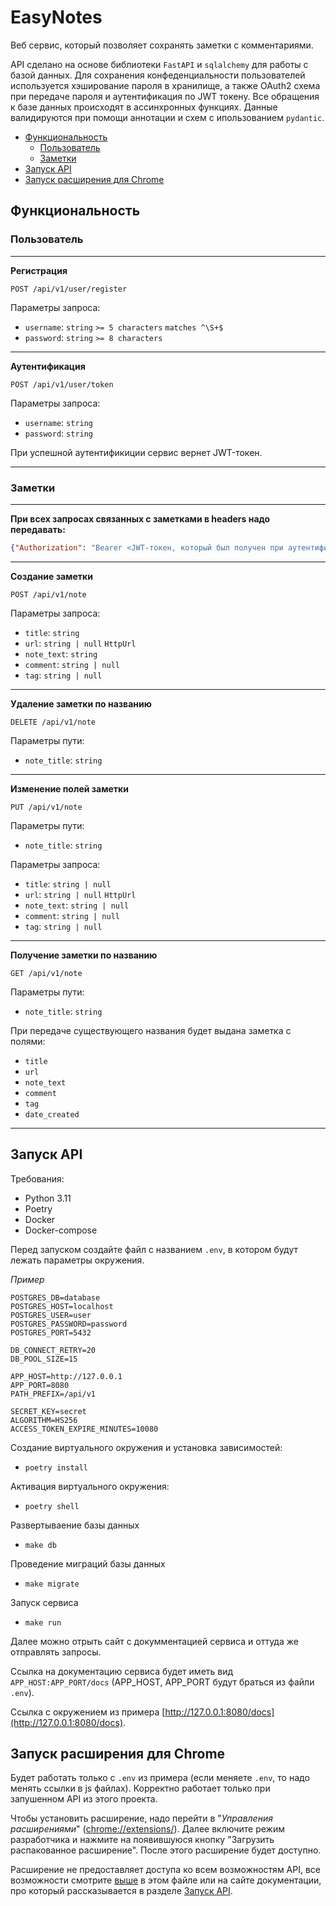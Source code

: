 # EasyNotes

Веб сервис, который позволяет сохранять заметки с комментариями.

API сделано на основе библиотеки `FastAPI` и `sqlalchemy` для работы с базой данных. Для сохранения конфеденциальности пользователей используется хэширование пароля в хранилище, а также OAuth2 схема при передаче пароля и аутентификация по JWT токену. Все обращения к базе данных происходят в ассинхронных функциях. Данные валидируются при помощи аннотации и схем с ипользованием `pydantic`.

- [Функциональность](#функциональность)
  - [Пользователь](#пользователь)
  - [Заметки](#заметки)
- [Запуск API](#запуск-api)
- [Запуск расширения для Chrome](#запуск-расширения-для-chrome)

## Функциональность

### Пользователь

---

**Регистрация**
```http
POST /api/v1/user/register
```

Параметры запроса:
- `username`: `string` `>= 5 characters` `matches ^\S+$`
- `password`: `string` `>= 8 characters`

---

**Аутентификация**
```http
POST /api/v1/user/token
```

Параметры запроса:
- `username`: `string`
- `password`: `string`

При успешной аутентификиции сервис вернет JWT-токен.

---

### Заметки

---

**При всех запросах связанных с заметками в headers надо передавать:**
```json
{"Authorization": "Bearer <JWT-токен, который был получен при аутентификации>"}
```

---

**Создание заметки**
```http
POST /api/v1/note
```

Параметры запроса:
- `title`: `string`
- `url`: `string | null` `HttpUrl`
- `note_text`: `string`
- `comment`: `string | null`
- `tag`: `string | null`

---

**Удаление заметки по названию**
```http
DELETE /api/v1/note
```
Параметры пути:
- `note_title`: `string`

---

**Изменение полей заметки**
```http
PUT /api/v1/note
```

Параметры пути:
- `note_title`: `string`

Параметры запроса:
- `title`: `string | null`
- `url`: `string | null` `HttpUrl`
- `note_text`: `string | null`
- `comment`: `string | null`
- `tag`: `string | null`

---

**Получение заметки по названию**
```http
GET /api/v1/note
```

Параметры пути:
- `note_title`: `string`

При передаче существующего названия будет выдана заметка с полями:
- `title`
- `url`
- `note_text`
- `comment`
- `tag`
- `date_created`

---

## Запуск API

Требования:
- Python 3.11
- Poetry
- Docker
- Docker-compose

Перед запуском создайте файл с названием `.env`, в котором будут лежать параметры окружения.

<i>Пример</i>  
```.env
POSTGRES_DB=database
POSTGRES_HOST=localhost
POSTGRES_USER=user
POSTGRES_PASSWORD=password
POSTGRES_PORT=5432

DB_CONNECT_RETRY=20
DB_POOL_SIZE=15

APP_HOST=http://127.0.0.1
APP_PORT=8080
PATH_PREFIX=/api/v1

SECRET_KEY=secret
ALGORITHM=HS256
ACCESS_TOKEN_EXPIRE_MINUTES=10080
```

Создание виртуального окружения и установка зависимостей:

- `poetry install`

Активация виртуального окружения:

- `poetry shell`

Развертываение базы данных

- `make db`

Проведение миграций базы данных

- `make migrate`

Запуск сервиса

- `make run`

Далее можно отрыть сайт с докумментацией сервиса и оттуда же отправлять запросы.

Ссылка на документацию сервиса будет иметь вид `APP_HOST:APP_PORT/docs` (APP_HOST, APP_PORT будут браться из файли `.env`).

Ссылка с окружением из примера [http://127.0.0.1:8080/docs](http://127.0.0.1:8080/docs).

## Запуск расширения для Chrome

Будет работать только с `.env` из примера (если меняете `.env`, то надо менять ссылки в js файлах). Корректно работает только при запушенном API из этого проекта.

Чтобы установить расширение, надо перейти в "_Управления расширениями_" ([chrome://extensions/](chrome://extensions/)). Далее включите режим разработчика и нажмите на появившуюся кнопку "Загрузить распакованное расширение". После этого расширение будет доступно.

Расширение не предоставляет доступа ко всем возможностям API, все возможности смотрите [выше](#функциональность) в этом файле или на сайте документации, про который рассказывается в разделе [Запуск API](#запуск-api).
